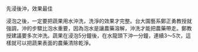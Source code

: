 
先浸後沖，效果最佳

浸泡之後，一定要把蔬果用水沖洗，洗淨的效果才完整。台大園藝系鄭正勇教授就強調，沖的步驟比泡水重要，因為泡水是讓農藥溶解，沖洗才能把農藥帶走。鄭教授建議要多次沖洗。蔬果在浸泡5分鐘後，在水龍頭下沖一分鐘，連續3～5次，這樣就可以把蔬果表面的農藥清除乾淨。
